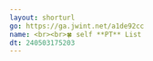 ```yaml
---
layout: shorturl
go: https://ga.jwint.net/a1de92cc
name: <br><br>🍀 self **PT** List
dt: 240503175203
---
```

